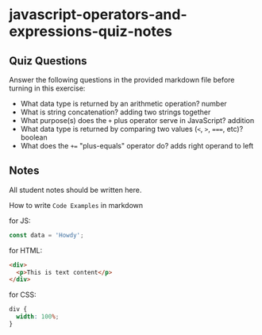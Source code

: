 # javascript-operators-and-expressions-quiz-notes

## Quiz Questions

Answer the following questions in the provided markdown file before turning in this exercise:

- What data type is returned by an arithmetic operation?
  number
- What is string concatenation?
  adding two strings together
- What purpose(s) does the `+` plus operator serve in JavaScript?
  addition
- What data type is returned by comparing two values (`<`, `>`, `===`, etc)?
  boolean
- What does the `+=` "plus-equals" operator do?
  adds right operand to left

## Notes

All student notes should be written here.

How to write `Code Examples` in markdown

for JS:

```javascript
const data = 'Howdy';
```

for HTML:

```html
<div>
  <p>This is text content</p>
</div>
```

for CSS:

```css
div {
  width: 100%;
}
```
